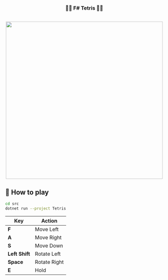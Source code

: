 <div align="center"> 
  <h3>💠🧩 F# Tetris 🧩💠</h3>
  <br>
  <img height=500 src="https://user-images.githubusercontent.com/55625375/137788918-202b78b3-86fa-48a2-998f-a1dfea28b002.gif" />
</div>

## 🎈 How to play

```sh
cd src
dotnet run --project Tetris
```

| Key | Action |
| -- | -- |
| **F** | Move Left |
| **A** | Move Right |
| **S** | Move Down |
| **Left Shift** | Rotate Left |
| **Space** | Rotate Right |
| **E** | Hold |


